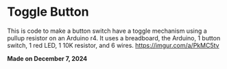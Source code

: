 # Toggle Button
This is code to make a button switch have a toggle mechanism using a pullup resistor on an Arduino r4. It uses a breadboard, the Arduino, 1 button switch, 1 red LED, 1 10K resistor, and 6 wires.
https://imgur.com/a/PkMC5tv

**Made on December 7, 2024**
